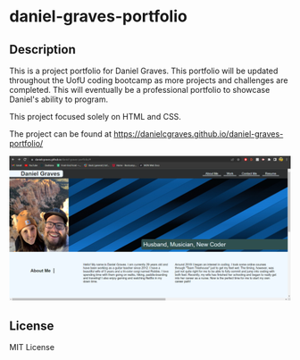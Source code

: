 # daniel-graves-portfolio

## Description

This is a project portfolio for Daniel Graves. This portfolio will be updated throughout the UofU coding bootcamp as more projects and challenges are completed. This will eventually be a professional portfolio to showcase Daniel's ability to program.

This project focused solely on HTML and CSS. 

The project can be found at https://danielcgraves.github.io/daniel-graves-portfolio/

![plot](./assets/images/Screenshot%202022-09-26%20125224.png)

## License

MIT License